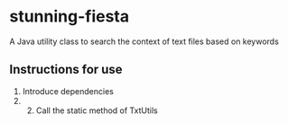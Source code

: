 # stunning-fiesta

A Java utility class to search the context of text files based on keywords

 ## Instructions for use
 1. Introduce dependencies
 2. 2. Call the static method of TxtUtils
